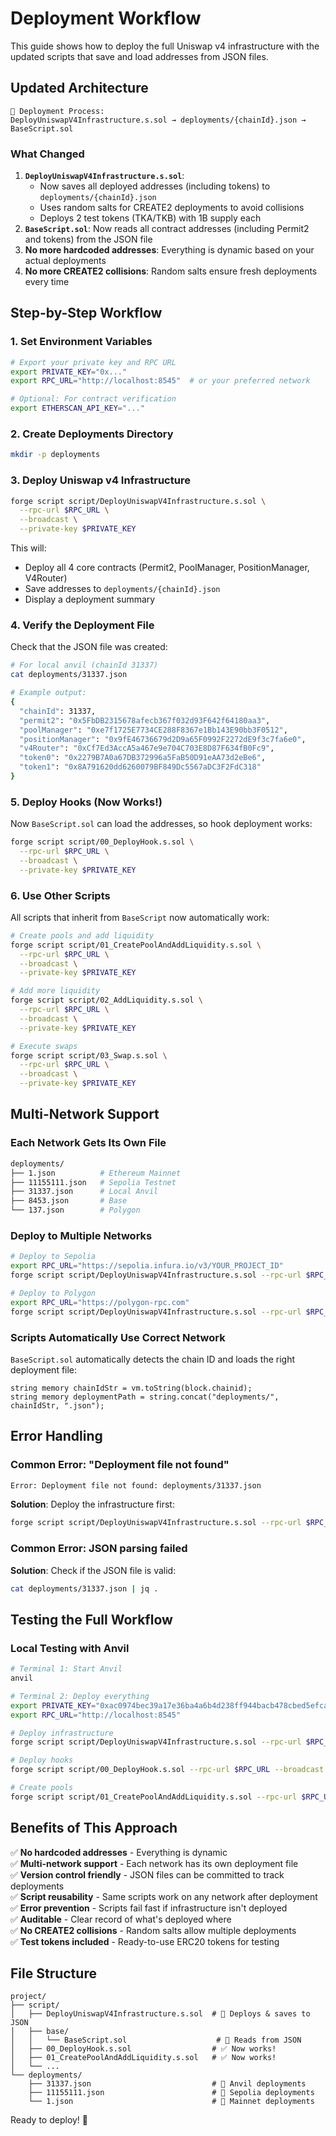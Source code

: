 # Deployment Workflow

This guide shows how to deploy the full Uniswap v4 infrastructure with the updated scripts that save and load addresses from JSON files.

## Updated Architecture

```
🔄 Deployment Process:
DeployUniswapV4Infrastructure.s.sol → deployments/{chainId}.json → BaseScript.sol
```

### What Changed

1. **`DeployUniswapV4Infrastructure.s.sol`**:
   - Now saves all deployed addresses (including tokens) to `deployments/{chainId}.json`
   - Uses random salts for CREATE2 deployments to avoid collisions
   - Deploys 2 test tokens (TKA/TKB) with 1B supply each
2. **`BaseScript.sol`**: Now reads all contract addresses (including Permit2 and tokens) from the JSON file
3. **No more hardcoded addresses**: Everything is dynamic based on your actual deployments
4. **No more CREATE2 collisions**: Random salts ensure fresh deployments every time

## Step-by-Step Workflow

### 1. Set Environment Variables

```bash
# Export your private key and RPC URL
export PRIVATE_KEY="0x..."
export RPC_URL="http://localhost:8545"  # or your preferred network

# Optional: For contract verification
export ETHERSCAN_API_KEY="..."
```

### 2. Create Deployments Directory

```bash
mkdir -p deployments
```

### 3. Deploy Uniswap v4 Infrastructure

```bash
forge script script/DeployUniswapV4Infrastructure.s.sol \
  --rpc-url $RPC_URL \
  --broadcast \
  --private-key $PRIVATE_KEY
```

This will:

- Deploy all 4 core contracts (Permit2, PoolManager, PositionManager, V4Router)
- Save addresses to `deployments/{chainId}.json`
- Display a deployment summary

### 4. Verify the Deployment File

Check that the JSON file was created:

```bash
# For local anvil (chainId 31337)
cat deployments/31337.json

# Example output:
{
  "chainId": 31337,
  "permit2": "0x5FbDB2315678afecb367f032d93F642f64180aa3",
  "poolManager": "0xe7f1725E7734CE288F8367e1Bb143E90bb3F0512",
  "positionManager": "0x9fE46736679d2D9a65F0992F2272dE9f3c7fa6e0",
  "v4Router": "0xCf7Ed3AccA5a467e9e704C703E8D87F634fB0Fc9",
  "token0": "0x2279B7A0a67DB372996a5FaB50D91eAA73d2eBe6",
  "token1": "0x8A791620dd6260079BF849Dc5567aDC3F2FdC318"
}
```

### 5. Deploy Hooks (Now Works!)

Now `BaseScript.sol` can load the addresses, so hook deployment works:

```bash
forge script script/00_DeployHook.s.sol \
  --rpc-url $RPC_URL \
  --broadcast \
  --private-key $PRIVATE_KEY
```

### 6. Use Other Scripts

All scripts that inherit from `BaseScript` now automatically work:

```bash
# Create pools and add liquidity
forge script script/01_CreatePoolAndAddLiquidity.s.sol \
  --rpc-url $RPC_URL \
  --broadcast \
  --private-key $PRIVATE_KEY

# Add more liquidity
forge script script/02_AddLiquidity.s.sol \
  --rpc-url $RPC_URL \
  --broadcast \
  --private-key $PRIVATE_KEY

# Execute swaps
forge script script/03_Swap.s.sol \
  --rpc-url $RPC_URL \
  --broadcast \
  --private-key $PRIVATE_KEY
```

## Multi-Network Support

### Each Network Gets Its Own File

```bash
deployments/
├── 1.json          # Ethereum Mainnet
├── 11155111.json   # Sepolia Testnet
├── 31337.json      # Local Anvil
├── 8453.json       # Base
└── 137.json        # Polygon
```

### Deploy to Multiple Networks

```bash
# Deploy to Sepolia
export RPC_URL="https://sepolia.infura.io/v3/YOUR_PROJECT_ID"
forge script script/DeployUniswapV4Infrastructure.s.sol --rpc-url $RPC_URL --broadcast --private-key $PRIVATE_KEY --verify

# Deploy to Polygon
export RPC_URL="https://polygon-rpc.com"
forge script script/DeployUniswapV4Infrastructure.s.sol --rpc-url $RPC_URL --broadcast --private-key $PRIVATE_KEY --verify
```

### Scripts Automatically Use Correct Network

`BaseScript.sol` automatically detects the chain ID and loads the right deployment file:

```solidity
string memory chainIdStr = vm.toString(block.chainid);
string memory deploymentPath = string.concat("deployments/", chainIdStr, ".json");
```

## Error Handling

### Common Error: "Deployment file not found"

```bash
Error: Deployment file not found: deployments/31337.json
```

**Solution**: Deploy the infrastructure first:

```bash
forge script script/DeployUniswapV4Infrastructure.s.sol --rpc-url $RPC_URL --broadcast --private-key $PRIVATE_KEY
```

### Common Error: JSON parsing failed

**Solution**: Check if the JSON file is valid:

```bash
cat deployments/31337.json | jq .
```

## Testing the Full Workflow

### Local Testing with Anvil

```bash
# Terminal 1: Start Anvil
anvil

# Terminal 2: Deploy everything
export PRIVATE_KEY="0xac0974bec39a17e36ba4a6b4d238ff944bacb478cbed5efcae784d7bf4f2ff80"
export RPC_URL="http://localhost:8545"

# Deploy infrastructure
forge script script/DeployUniswapV4Infrastructure.s.sol --rpc-url $RPC_URL --broadcast --private-key $PRIVATE_KEY

# Deploy hooks
forge script script/00_DeployHook.s.sol --rpc-url $RPC_URL --broadcast --private-key $PRIVATE_KEY

# Create pools
forge script script/01_CreatePoolAndAddLiquidity.s.sol --rpc-url $RPC_URL --broadcast --private-key $PRIVATE_KEY
```

## Benefits of This Approach

✅ **No hardcoded addresses** - Everything is dynamic  
✅ **Multi-network support** - Each network has its own deployment file  
✅ **Version control friendly** - JSON files can be committed to track deployments  
✅ **Script reusability** - Same scripts work on any network after deployment  
✅ **Error prevention** - Scripts fail fast if infrastructure isn't deployed  
✅ **Auditable** - Clear record of what's deployed where  
✅ **No CREATE2 collisions** - Random salts allow multiple deployments  
✅ **Test tokens included** - Ready-to-use ERC20 tokens for testing

## File Structure

```
project/
├── script/
│   ├── DeployUniswapV4Infrastructure.s.sol  # 🔧 Deploys & saves to JSON
│   ├── base/
│   │   └── BaseScript.sol                    # 📖 Reads from JSON
│   ├── 00_DeployHook.s.sol                  # ✅ Now works!
│   ├── 01_CreatePoolAndAddLiquidity.s.sol   # ✅ Now works!
│   └── ...
└── deployments/
    ├── 31337.json                           # 💾 Anvil deployments
    ├── 11155111.json                        # 💾 Sepolia deployments
    └── 1.json                               # 💾 Mainnet deployments
```

Ready to deploy! 🚀
